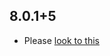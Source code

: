 ## 8.0.1+5

- Please [look to this]((https://dooboolab.github.io/flutter_sound/doc/book/CHANGELOG.html))
